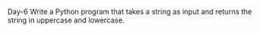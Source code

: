 Day-6
Write a Python program that takes a string as input and returns the string in uppercase and lowercase.
